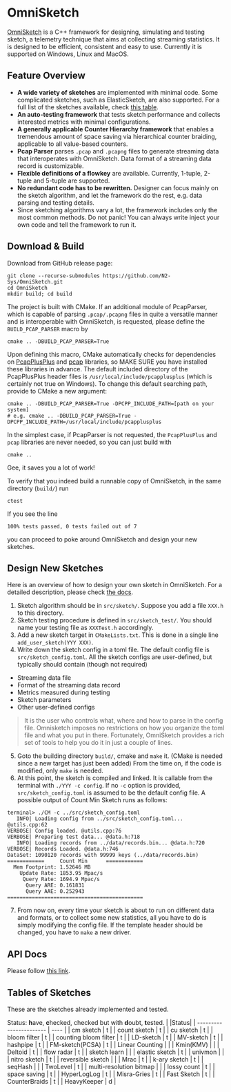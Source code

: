 # OmniSketch

[OmniSketch](https://n2-sys.github.io/OmniSketch/md__r_e_a_d_m_e.html) is a C++ framework for designing, simulating and testing sketch, a telemetry technique that aims at collecting streaming statistics. It is designed to be efficient, consistent and easy to use. Currently it is supported on Windows, Linux and MacOS.

## Feature Overview

- **A wide variety of sketches** are implemented with minimal code. Some complicated sketches, such as ElasticSketch, are also supported. For a full list of the sketches available, check [this table](#table).
- **An auto-testing framework** that tests sketch performance and collects interested metrics with minimal configurations.
- **A generally applicable Counter Hierarchy framework** that enables a tremendous amount of space saving via hierarchical counter braiding, applicable to all value-based counters.
- **Pcap Parser** parses `.pcap` and `.pcapng` files to generate streaming data that interoperates with OmniSketch. Data format of a streaming data record is customizable.
- **Flexible definitions of a flowkey** are available. Currently, 1-tuple, 2-tuple and 5-tuple are supported.
- **No redundant code has to be rewritten.** Designer can focus mainly on the sketch algorithm, and let the framework do the rest, e.g. data parsing and testing details.
- Since sketching algorithms vary a lot, the framework includes only the most common methods. Do not panic! You can always write inject your own code and tell the framework to run it.

## Download & Build

Download from GitHub release page:
```shell
git clone --recurse-submodules https://github.com/N2-Sys/OmniSketch.git
cd OmniSketch
mkdir build; cd build
```

The project is built with CMake. If an additional module of PcapParser, which is capable of parsing `.pcap/.pcapng` files in quite a versatile manner and is interoperable with OmniSketch, is requested, please define the `BUILD_PCAP_PARSER` macro by
```shell
cmake .. -DBUILD_PCAP_PARSER=True
```
Upon defining this macro, CMake automatically checks for dependencies on [PcapPlusPlus](https://github.com/seladb/PcapPlusPlus) and [pcap](https://www.tcpdump.org) libraries, so MAKE SURE you have installed these libraries in advance. The default included directory of the PcapPlusPlus header files is `/usr/local/include/pcapplusplus` (which is certainly not true on Windows). To change this default searching path, provide to CMake a new argument:
```shell
cmake .. -DBUILD_PCAP_PARSER=True -DPCPP_INCLUDE_PATH=[path on your system]
# e.g. cmake .. -DBUILD_PCAP_PARSER=True -DPCPP_INCLUDE_PATH=/usr/local/include/pcapplusplus
```
In the simplest case, if PcapParser is not requested, the `PcapPlusPlus` and `pcap` libraries are never needed, so you can just build with
```shell
cmake ..
```
Gee, it saves you a lot of work!

To verify that you indeed build a runnable copy of OmniSketch, in the same directory (`build/`) run
```shell
ctest
```
If you see the line 
```
100% tests passed, 0 tests failed out of 7
```
 you can proceed to poke around OmniSketch and design your new sketches.

## Design New Sketches

Here is an overview of how to design your own sketch in OmniSketch. For a detailed description, please check [the docs](https://n2-sys.github.io/OmniSketch/overview.html).

1. Sketch algorithm should be in `src/sketch/`. Suppose you add a file `XXX.h` to this directory.
2. Sketch testing procedure is defined in `src/sketch_test/`. You should name your testing file as `XXXTest.h` accordingly.
3. Add a new sketch target in `CMakeLists.txt`. This is done in a single line `add_user_sketch(YYY XXX)`.
4. Write down the sketch config in a toml file. The default config file is `src/sketch_config.toml`. All the sketch configs are user-defined, but typically should contain (though not required)
  - Streaming data file
  - Format of the streaming data record
  - Metrics measured during testing
  - Sketch parameters
  - Other user-defined configs
> It is the user who controls what, where and how to parse in the config file. Omnisketch imposes no restrictions on how you organize the toml file and what you put in there. Fortunately, OmniSketch provides a rich set of tools to help you do it in just a couple of lines.

5. Goto the building directory `build/`, cmake and `make` it. (CMake is needed since a new target has just been added) From the time on, if the code is modified, only `make` is needed.
6. At this point, the sketch is compiled and linked. It is callable from the terminal with `./YYY -c config`. If no `-c` option is provided, `src/sketch_config.toml` is assumed to be the default config file. A possible output of Count Min Sketch runs as follows:
```shell
terminal> ./CM -c ../src/sketch_config.toml
   INFO| Loading config from ../src/sketch_config.toml... @utils.cpp:62
VERBOSE| Config loaded. @utils.cpp:76
VERBOSE| Preparing test data... @data.h:718
   INFO| Loading records from ../data/records.bin... @data.h:720
VERBOSE| Records Loaded. @data.h:746
DataSet: 1090120 records with 99999 keys (../data/records.bin)
============     Count Min      ============
  Mem Footprint: 1.52646 MB
    Update Rate: 1853.95 Mpac/s
     Query Rate: 1694.9 Mpac/s
      Query ARE: 0.161831
      Query AAE: 0.252943
============================================
```
7. From now on, every time your sketch is about to run on different data and formats, or to collect some new statistics, all you have to do is simply modifying the config file. If the template header should be changed, you have to `make` a new driver.


## API Docs
Please follow [this link](https://n2-sys.github.io/OmniSketch/annotated.html).


## Tables of Sketches
These are the sketches already implemented and tested.

Status: **h**ave, **c**hecked, checked but with **d**oubt, **t**ested.
<a id="table"></a>
|                         |Status|
| ----------------------- | ---- |
| cm sketch               | t    |
| count sketch            | t    |
| cu sketch               | t    |
| bloom filter            | t    |
| counting bloom filter   | t    |
| LD-sketch               | t    |
| MV-sketch               | t    |
| hashpipe                | t    |
| FM-sketch(PCSA)         | t    |
| Linear Counting         |      |
| Kmin(KMV)               |      |
| Deltoid                 | t    |
| flow radar              | t    |
| sketch learn            |      |
| elastic sketch          | t    |
| univmon                 |      |
| nitro sketch            | t    |
| reversible sketch       |      |
| Mrac                    | t    |
| k-ary sketch            | t    |
| seqHash                 |      |
| TwoLevel                | t    |
| multi-resolution bitmap |      |
| lossy count             | t    |
| space saving            | t    |
| HyperLogLog             | t    |
| Misra-Gries             | t    |
| Fast Sketch             | t    |
| CounterBraids           | t    |
| HeavyKeeper             | d    |